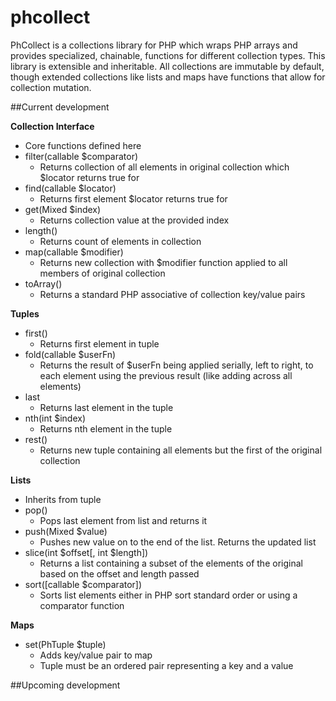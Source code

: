 phcollect
=========

PhCollect is a collections library for PHP which wraps PHP arrays and provides specialized, chainable, functions for different collection types.  This library is extensible and inheritable. All collections are immutable by default, though extended collections like lists and maps have functions that allow for collection mutation.

##Current development

**Collection Interface**

- Core functions defined here
- filter(callable $comparator)
    - Returns collection of all elements in original collection which $locator returns true for
- find(callable $locator)
    - Returns first element $locator returns true for
- get(Mixed $index)
    - Returns collection value at the provided index
- length()
    - Returns count of elements in collection
- map(callable $modifier)
    - Returns new collection with $modifier function applied to all members of original collection
- toArray()
    - Returns a standard PHP associative of collection key/value pairs

**Tuples**

- first()
    - Returns first element in tuple
- fold(callable $userFn)
    - Returns the result of $userFn being applied serially, left to right, to each element using the previous result (like adding across all elements)
- last
    - Returns last element in the tuple
- nth(int $index)
    - Returns nth element in the tuple
- rest()
    - Returns new tuple containing all elements but the first of the original collection

**Lists**

- Inherits from tuple
- pop()
    - Pops last element from list and returns it
- push(Mixed $value)
    - Pushes new value on to the end of the list. Returns the updated list
- slice(int $offset[, int $length])
    - Returns a list containing a subset of the elements of the original based on the offset and length passed
- sort([callable $comparator])
    - Sorts list elements either in PHP sort standard order or using a comparator function

**Maps**

- set(PhTuple $tuple)
    - Adds key/value pair to map
    - Tuple must be an ordered pair representing a key and a value

##Upcoming development